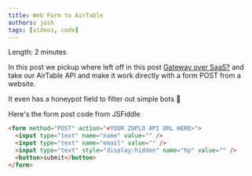 ```yaml
---
title: Web Form to AirTable
authors: josh
tags: [videos, code]
---
```


<YouTubeVideo url="https://www.youtube-nocookie.com/embed/USFEI0nbEF4" />

Length: 2 minutes

In this post we pickup where left off in this post [Gateway over SaaS?](2022-03-24-an-api-gateway-over-saas/index.md) and take our AirTable API and make it work directly with a form POST from a website.

It even has a honeypot field to filter out simple bots 👏

Here's the form post code from JSFiddle

```html
<form method="POST" action="<YOUR ZUPLO API URL HERE>">
  <input type="text" name="name" value="" />
  <input type="text" name="email" value="" />
  <input type="text" style="display:hidden" name="hp" value="" />
  <button>submit</button>
</form>
```
